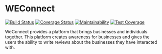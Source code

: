 # WEConnect

[![Build Status](https://travis-ci.org/augustineezinwa/WEConnect.svg?branch=ft-signup-endpoint-%23155587518)](https://travis-ci.org/augustineezinwa/WEConnect) [![Coverage Status](https://coveralls.io/repos/github/augustineezinwa/WEConnect/badge.svg?branch=ft-signup-endpoint-%23155587518)](https://coveralls.io/github/augustineezinwa/WEConnect?branch=ft-signup-endpoint-%23155587518) [![Maintainability](https://api.codeclimate.com/v1/badges/b84bdd1eb41438c74559/maintainability)](https://codeclimate.com/github/augustineezinwa/WEConnect/maintainability) [![Test Coverage](https://api.codeclimate.com/v1/badges/b84bdd1eb41438c74559/test_coverage)](https://codeclimate.com/github/augustineezinwa/WEConnect/test_coverage)


WeConnect provides a platform that brings businesses and individuals together. This platform
creates awareness for businesses and gives the users the ability to write reviews about the
businesses they have interacted with.
